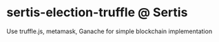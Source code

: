 # sertis-election-truffle @ Sertis
Use truffle.js, metamask, Ganache for simple blockchain implementation 

